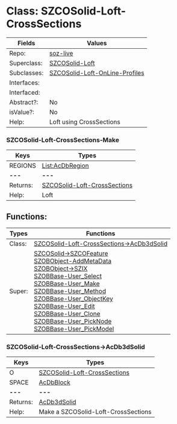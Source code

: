 
# Class:	SZCOSolid-Loft-CrossSections

| Fields | Values |
| --------- | --------- |
| Repo: | [soz-live](/repos/soz-live.html) |
| Superclass: | [SZCOSolid-Loft](SZCOSolid-Loft.html) |
| Subclasses: | [SZCOSolid-Loft-OnLine-Profiles](SZCOSolid-Loft-OnLine-Profiles.html) |
| Interfaces: |  |
| Interfaced: |  |
| Abstract?: | No |
| isValue?: | No |
| Help: | Loft using CrossSections |

### SZCOSolid-Loft-CrossSections-Make

| Keys | Types |
| --------- | --------- |
| REGIONS | [List:AcDbRegion](AcDbRegion.html) |
| **---** | **---** |
| Returns: | [SZCOSolid-Loft-CrossSections](SZCOSolid-Loft-CrossSections.html) |
| Help: | Loft |


## Functions:

| Types | Functions |
| --------- | --------- |
| Class: | [SZCOSolid-Loft-CrossSections->AcDb3dSolid](#SZCOSolid-Loft-CrossSections->AcDb3dSolid) |
| Super: | [SZCOSolid->SZCOFeature](SZCOSolid.html) <br> [SZOBObject-AddMetaData](SZOBObject.html) <br> [SZOBObject->SZIX](SZOBObject.html) <br> [SZOBBase-User_Select](SZOBBase.html) <br> [SZOBBase-User_Make](SZOBBase.html) <br> [SZOBBase-User_Method](SZOBBase.html) <br> [SZOBBase-User_ObjectKey](SZOBBase.html) <br> [SZOBBase-User_Edit](SZOBBase.html) <br> [SZOBBase-User_Clone](SZOBBase.html) <br> [SZOBBase-User_PickNode](SZOBBase.html) <br> [SZOBBase-User_PickModel](SZOBBase.html) |


### SZCOSolid-Loft-CrossSections->AcDb3dSolid

| Keys | Types |
| --------- | --------- |
| O | [SZCOSolid-Loft-CrossSections](SZCOSolid-Loft-CrossSections.html) |
| SPACE | [AcDbBlock](AcDbBlock.html) |
| **---** | **---** |
| Returns: | [AcDb3dSolid](AcDb3dSolid.html) |
| Help: | Make a SZCOSolid-Loft-CrossSections |

